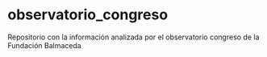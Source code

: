 # observatorio_congreso
Repositorio con la información analizada por el observatorio congreso de la Fundación Balmaceda
